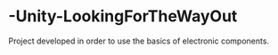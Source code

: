 # -Unity-LookingForTheWayOut
Project developed in order to use the basics of electronic components.
